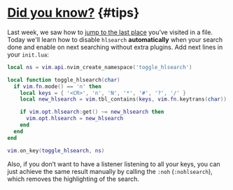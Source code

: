# [Did you know?](#tips) {#tips}

Last week, we saw how to [jump to the last place](https://this-week-in-neovim.org/2023/Jan/02#tips) you’ve visited in a file.
Today we'll learn how to disable `hlsearch` **automatically** when your search done and enable on next searching without
extra plugins. Add next lines in your `init.lua`:

```lua
local ns = vim.api.nvim_create_namespace('toggle_hlsearch')

local function toggle_hlsearch(char)
  if vim.fn.mode() == 'n' then
    local keys = { '<CR>', 'n', 'N', '*', '#', '?', '/' }
    local new_hlsearch = vim.tbl_contains(keys, vim.fn.keytrans(char))

    if vim.opt.hlsearch:get() ~= new_hlsearch then
      vim.opt.hlsearch = new_hlsearch
    end
  end
end

vim.on_key(toggle_hlsearch, ns)
```

Also, if you don’t want to have a listener listening to all your keys, you can just achieve the same result manually by
calling the `:noh` (`:nohlsearch`), which removes the highlighting of the search.
